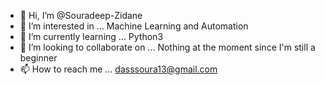 - 👋 Hi, I’m @Souradeep-Zidane
- 👀 I’m interested in ... Machine Learning and Automation
- 🌱 I’m currently learning ... Python3
- 💞️ I’m looking to collaborate on ... Nothing at the moment since I'm still a beginner
- 📫 How to reach me ... dasssoura13@gmail.com

<!---
Souradeep-Zidane/Souradeep-Zidane is a ✨ special ✨ repository because its `README.md` (this file) appears on your GitHub profile.
You can click the Preview link to take a look at your changes.
--->

